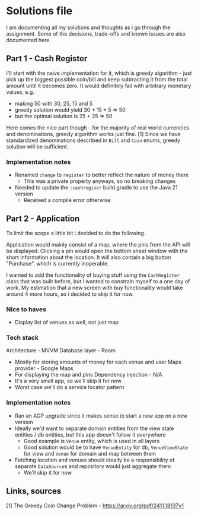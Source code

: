 # Solutions file

I am documenting all my solutions and thoughts as i go through the assignment.
Some of the decisions, trade-offs and known issues are also documented here.

## Part 1 - Cash Register

I'll start with the naive implementation for it, which is greedy algorithm - just pick up the biggest possible coin/bill and keep subtracting it from the total amount until it becomes zero.
It would definitely fail with arbitrary monetary values, e.g. 
* making 50 with 30, 25, 15 and 5 
* greedy solution would yield 30 + 15 + 5 => 50
* but the optimal solution is 25 + 25 => 50

Here comes the nice part though - for the majority of real world currencies and denominations, greedy algorithm works just fine. [1]
Since we have standardized denominations described in `Bill` and `Coin` enums, greedy solution will be sufficient.  

### Implementation notes

* Renamed `change` to `register` to better reflect the nature of money there
  * This was a private property anyways, so no breaking changes
* Needed to update the `:cashregiser` build.gradle to use the Java 21 version
  * Received a compile error otherwise

## Part 2 - Application 

To limit the scope a little bit i decided to do the following.

Application would mainly consist of a map, where the pins from the API will be displayed. 
Clicking a pin would open the bottom sheet window with the short information about the location.
It will also contain a big button "Purchase", which is currently inoperable.

I wanted to add the functionality of buying stuff using the `CashRegister` class that was built before, but i wanted to constrain myself to a one day of work. 
My estimation that a new screen with buy functionality would take around 4 more hours, so i decided to skip it for now.

### Nice to haves

* Display list of venues as well, not just map

### Tech stack
Architecture - MVVM
Database layer - Room
  * Mostly for storing amounts of money for each venue and user
Maps provider - Google Maps
  * For displaying the map and pins
Dependency injection - N/A
  * It's a very small app, so we'll skip it for now
  * Worst case we'll do a service locator pattern

### Implementation notes

* Ran an AGP upgrade since it makes sense to start a new app on a new version
* Ideally we'd want to separate domain entities from the view state entities / db entities, but this app doesn't follow it everywhere
  * Good example is `Venue` entity, which is used in all layers
  * Good solution would be to have `VenueEntity` for db, `VenueViewState` for view and `Venue` for domain and map between them
* Fetching location and venues should ideally be a responsibility of separate `DataSource`s and repository would just aggregate them
  * We'll skip it for now

## Links, sources
[1] The Greedy Coin Change Problem - https://arxiv.org/pdf/2411.18137v1